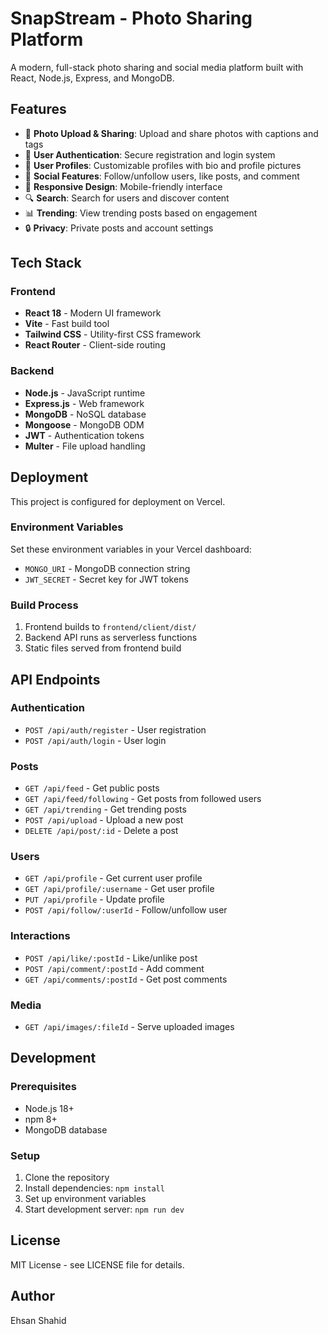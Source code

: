 # SnapStream - Photo Sharing Platform

A modern, full-stack photo sharing and social media platform built with React, Node.js, Express, and MongoDB.

## Features

- 📸 **Photo Upload & Sharing**: Upload and share photos with captions and tags
- 👥 **User Authentication**: Secure registration and login system
- 👤 **User Profiles**: Customizable profiles with bio and profile pictures
- 🔗 **Social Features**: Follow/unfollow users, like posts, and comment
- 📱 **Responsive Design**: Mobile-friendly interface
- 🔍 **Search**: Search for users and discover content
- 📊 **Trending**: View trending posts based on engagement
- 🔒 **Privacy**: Private posts and account settings

## Tech Stack

### Frontend
- **React 18** - Modern UI framework
- **Vite** - Fast build tool
- **Tailwind CSS** - Utility-first CSS framework
- **React Router** - Client-side routing

### Backend
- **Node.js** - JavaScript runtime
- **Express.js** - Web framework
- **MongoDB** - NoSQL database
- **Mongoose** - MongoDB ODM
- **JWT** - Authentication tokens
- **Multer** - File upload handling

## Deployment

This project is configured for deployment on Vercel.

### Environment Variables

Set these environment variables in your Vercel dashboard:

- `MONGO_URI` - MongoDB connection string
- `JWT_SECRET` - Secret key for JWT tokens

### Build Process

1. Frontend builds to `frontend/client/dist/`
2. Backend API runs as serverless functions
3. Static files served from frontend build

## API Endpoints

### Authentication
- `POST /api/auth/register` - User registration
- `POST /api/auth/login` - User login

### Posts
- `GET /api/feed` - Get public posts
- `GET /api/feed/following` - Get posts from followed users
- `GET /api/trending` - Get trending posts
- `POST /api/upload` - Upload a new post
- `DELETE /api/post/:id` - Delete a post

### Users
- `GET /api/profile` - Get current user profile
- `GET /api/profile/:username` - Get user profile
- `PUT /api/profile` - Update profile
- `POST /api/follow/:userId` - Follow/unfollow user

### Interactions
- `POST /api/like/:postId` - Like/unlike post
- `POST /api/comment/:postId` - Add comment
- `GET /api/comments/:postId` - Get post comments

### Media
- `GET /api/images/:fileId` - Serve uploaded images

## Development

### Prerequisites
- Node.js 18+
- npm 8+
- MongoDB database

### Setup
1. Clone the repository
2. Install dependencies: `npm install`
3. Set up environment variables
4. Start development server: `npm run dev`

## License

MIT License - see LICENSE file for details.

## Author

Ehsan Shahid
